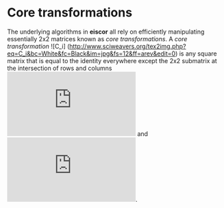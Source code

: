 # Core transformations #

The underlying algorithms in __eiscor__ all rely on efficiently
manipulating essentially 2x2 matrices known as 
_core transformations_. A _core transformation_ 
![C_i]
(http://www.sciweavers.org/tex2img.php?eq=C_i&bc=White&fc=Black&im=jpg&fs=12&ff=arev&edit=0)
is any square matrix that is equal to the identity everywhere 
except the 2x2 submatrix at the intersection of rows and columns
![i](http://www.sciweavers.org/tex2img.php?eq=i&bc=White&fc=Black&im=jpg&fs=12&ff=arev&edit=0)
and
![i+1](http://www.sciweavers.org/tex2img.php?eq=i%2B1&bc=White&fc=Black&im=jpg&fs=12&ff=arev&edit=0).
